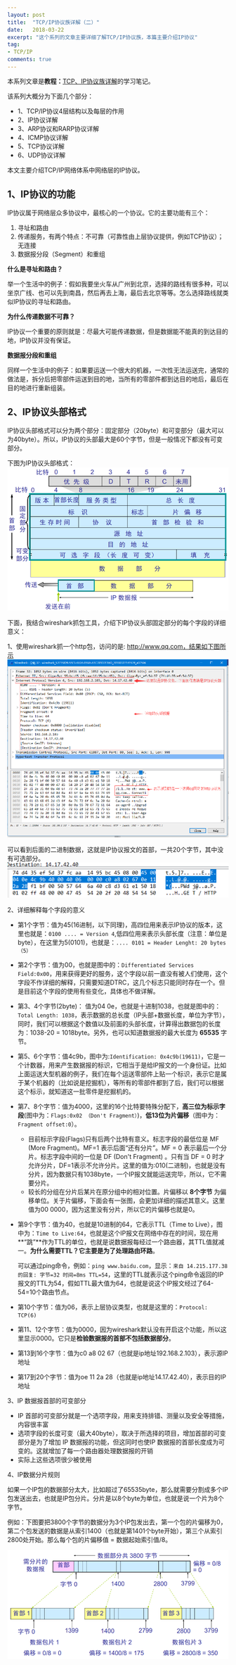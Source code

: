 ```yaml
---
layout: post
title:  "TCP/IP协议族详解（二）"
date:   2018-03-22
excerpt: "这个系列的文章主要详细了解TCP/IP协议族，本篇主要介绍IP协议"
tag:
- TCP/IP
comments: true
---
```



本系列文章是**教程：**[TCP、IP协议族详解](http://study.163.com/course/courseMain.htm?courseId=1003343002)的学习笔记。

该系列大概分为下面几个部分：

- 1、TCP/IP协议4层结构以及每层的作用
- 2、IP协议详解
- 3、ARP协议和RARP协议详解
- 4、ICMP协议详解
- 5、TCP协议详解
- 6、UDP协议详解

本文主要介绍TCP/IP网络体系中网络层的IP协议。

## 1、IP协议的功能

IP协议属于网络层众多协议中，最核心的一个协议。它的主要功能有三个：

1. 寻址和路由
2. 传递服务，有两个特点：不可靠（可靠性由上层协议提供，例如TCP协议）；无连接
3. 数据报分段（Segment）和重组

**什么是寻址和路由？**

举一个生活中的例子：假如我要坐火车从广州到北京，选择的路线有很多种，可以坐京广线、也可以先到南昌，然后再去上海，最后去北京等等。怎么选择路线就类似IP协议的寻址和路由。


**为什么传递数据不可靠？**

IP协议一个重要的原则就是：尽最大可能传递数据，但是数据能不能真的到达目的地，IP协议并没有保证。

**数据报分段和重组**

同样一个生活中的例子：如果要运送一个很大的机器，一次性无法运送完，通常的做法是，拆分后把零部件运送到目的地，当所有的零部件都到达目的地后，最后在目的地进行重新组装。


## 2、IP协议头部格式

IP协议头部格式可以分为两个部分：固定部分（20byte）和可变部分（最大可以为40byte）。所以，IP协议的头部最大是60个字节，但是一般情况下都没有可变部分。

下图为IP协议头部格式：
![IP协议头部](/images/posts/tcp-ip/ip-protocol-head.png)

下面，我结合wireshark抓包工具，介绍下IP协议头部固定部分的每个字段的详细意义：

1、使用wireshark抓一个http包，访问的是: http://www.qq.com，结果如下图所示
![抓包结果](/images/posts/tcp-ip/ip-wireshark-1.png)

可以看到后面的二进制数据，这就是IP协议报文的首部，一共20个字节，其中没有可选部分。
![抓包结果](/images/posts/tcp-ip/ip-wireshark-2.png)

2、详细解释每个字段的意义

- 第1个字节：值为45(16进制，以下同理)，高四位用来表示IP协议的版本，这里也就是：`0100 .... = Version 4`,低四位用来表示头部长度（注意：单位是byte），在这里为5(0101)，也就是：`.... 0101 = Header Lenght: 20 bytes（5）`

- 第2个字节：值为00，也就是图中的：`Differentiated Services Field:0x00`，用来获得更好的服务，这个字段以前一直没有被人们使用，这个字段不作详细的解释，只需要知道DTRC，这几个标志只能同时存在一个。但是目前这个字段的使用有些变化，具体也不做详解。

- 第3、4个字节(2byte)： 值为04 0e，也就是十进制1038，也就是图中的：`Total Length: 1038`，表示数据的总长度（IP头部+数据长度，单位为字节），同时，我们可以根据这个数值以及前面的头部长度，计算得出数据包的长度为：1038-20 = 1018byte。另外，也可以知道数据报的最大长度为 **65535** 字节。

- 第5、6个字节：值4c9b，图中为:`Identification: 0x4c9b(19611)`，它是一个计数器，用来产生数据报的标识，它相当于是给IP报文的一个身份证。比如上面运送大型机器的例子，我们在每个运送零部件上贴一个标识，表示它是属于某个机器的（比如说是挖掘机），等所有的零部件都到了后，我们可以根据这个标示，就知道这一批零件是挖掘机的。

- 第7、8个字节：值为4000，这里的16个比特要特殊分配下，**高三位为标示字段**(图中为：`Flags:0x02 （Don't Fragment）`)，**低13位为片偏移**（图中为：`Fragment offset:0`）。

	- 目前标示字段(Flags)只有后两个比特有意义。标志字段的最低位是 MF (More Fragment)。MF=1 表示后面“还有分片”。MF = 0 表示最后一个分片。标志字段中间的一位是 DF (Don't Fragment) 。只有当 DF = 0 时才允许分片，DF=1表示不允许分片。这里的值为:010(二进制)，也就是没有分片，因为数据只有1038byte，一个IP报文就能运送完毕，所以，它不需要分片。
	- 较长的分组在分片后某片在原分组中的相对位置。片偏移以 **8个字节** 为偏移单位。关于片偏移，下面会有一张图，会更加详细的描述其意义。这里值为00 0000，因为这里没有分片，所以它的片偏移也就是0。

- 第9个字节：值为40，也就是10进制的64，它表示TTL（Time to Live），图中为：`Time to Live:64`，也就是这个IP报文在网络中存在的时间，现在用**“跳”**作为TTL的单位，也就是说数据报每经过一个路由器，其TTL值就减一。**为什么需要TTL？它主要是为了处理路由环路**。
	
	可以通过ping命令，例如：`ping www.baidu.com`，显示：`来自 14.215.177.38 的回复: 字节=32 时间=8ms TTL=54`，这里的TTL就表示这个ping命令返回的IP报文的TTL为54，假如TTL最大值为64，也就是说这个IP报文经过了64-54=10个路由节点。

- 第10个字节：值为06，表示上层协议类型，也就是这里的：`Protocol: TCP(6)`
- 第11、12个字节：值为0000，因为wireshark默认没有开启这个功能，所以这里显示0000。它只是**检验数据报的首部不包括数据部分**。
- 第13到16个字节：值为c0 a8 02 67（也就是ip地址192.168.2.103），表示源IP地址
- 第17到20个字节：值为oe 11 2a 28（也就是ip地址14.17.42.40），表示目的IP地址


3、IP 数据报首部的可变部分

- IP 首部的可变部分就是一个选项字段，用来支持排错、测量以及安全等措施，内容很丰富
- 选项字段的长度可变（最大40byte），取决于所选择的项目，增加首部的可变部分是为了增加 IP 数据报的功能，但这同时也使IP 数据报的首部长度成为可变的。这就增加了每一个路由器处理数据报的开销
- 实际上这些选项很少被使用

4、IP数据分片规则

如果一个IP包的数据部分太大，比如超过了65535byte，那么就需要分割成多个IP包发送出去，也就是IP包分片。分片是以8个byte为单位，也就是说一个片为8个字节。

例如：下图要把3800个字节的数据分为3个IP包发出去，第一个包的片偏移为0，第二个包发送的数据是从索引1400（也就是第1401个byte开始），第三个从索引2800处开始。那么每个包的片偏移值 = 数据起始索引值/8。

![IP包分片](/images/posts/tcp-ip/ip-fragment.png)
